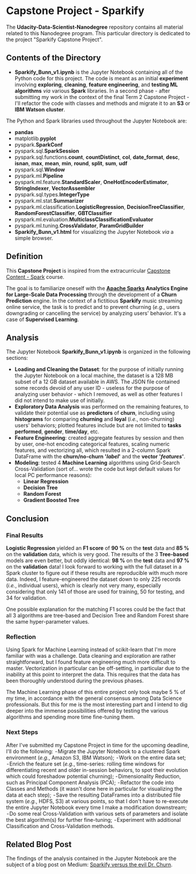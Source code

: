 # Capstone Project - Sparkify #
The **Udacity-Data-Scientist-Nanodegree** repository contains all material related to this Nanodegree program. This particular directory is dedicated to the project "Sparkify Capstone Project".

## Contents of the Directory ##
 - **Sparkify_Bunn_v1.ipynb** is the Jupyter Notebook containing all of the Python code for this project. The code is meant as an initial **experiment** involving **exploring**, **cleaning**, **feature engineering**, and **testing ML algorithms** *via* various **Spark** libraries. In a second phase - after submitting my work in the context of the final Term 2 Capstone Project - I'll refactor the code with classes and methods and migrate it to an **S3** or **IBM Watson** **cluster**.

The Python and Spark libraries used throughout the Jupyter Notebook are:
   - **pandas**
   - matplotlib.**pyplot**
   - pyspark.**SparkConf**
   - pyspark.sql.**SparkSession**
   - pyspark.sql.functions.**count**, **countDistinct**, **col**, **date_format**, **desc**, **isnan**, **max**, **mean**, **min**, **round**, **split**, **sum**, **udf**
   - pyspark.sql.**Window**
   - pyspark.ml.**Pipeline**
   - pyspark.ml.feature.**StandardScaler**, **OneHotEncoderEstimator**, **StringIndexer**, **VectorAssembler**
   - pyspark.sql.types.**IntegerType**
   - pyspark.ml.stat.**Summarizer**
   - pyspark.ml.classification.**LogisticRegression**, **DecisionTreeClassifier**, **RandomForestClassifier**, **GBTClassifier**
   - pyspark.ml.evaluation.**MulticlassClassificationEvaluator**
   - pyspark.ml.tuning.**CrossValidator**, **ParamGridBuilder**
 - **Sparkify_Bunn_v1.html** for visualizing the Jupyter Notebook *via* a simple browser.

## Definition ##
This **Capstone Project** is inspired from the extracurricular [Capstone Content - Spark](https://classroom.udacity.com/nanodegrees/nd025/parts/3e1c3447-39e1-476e-a5f3-8822fa52f9a3) course.

The goal is to familiarize oneself with the **[Apache Sparks](https://spark.apache.org/) Analytics Engine for Large-Scale Data Processing** through the development of a **Churn Prediction** engine. In the context of a fictitious **Sparkify** music streaming online service, the task is to predict and to prevent churning (*e.g.*, users downgrading or cancelling the service) by analyzing users' behavior. It's a case of **Supervised Learning**.

## Analysis ##
The Jupyter Notebook **Sparkify_Bunn_v1.ipynb** is organized in the following sections:
- **Loading and Cleaning the Dataset**: for the purpose of initially running the Jupyter Notebook on a local machine, the dataset is a 128 MB subset of a 12 GB dataset available in AWS. The JSON file contained some records devoid of any user ID - useless for the purpose of analyzing user behavior - which I removed, as well as other features I did not intend to make use of initially.
- **Exploratory Data Analysis** was performed on the remaining features, to validate their potential use as **predictors** of **churn**, including using **histograms** for comparing **churning** and **loyal** (*i.e.*, non-churning) users' behaviors; plotted features include but are not limited to **tasks performed**, **gender**, **time/day**, etc.
- **Feature Engineering**: created aggregate features by session and then by user, one-hot encoding categorical features, scaling numeric features, and vectorizing all, which resulted in a 2-column Spark DataFrame with the **churn/no-churn** **'*label*'** and the **vector** **'*features*'**.
- **Modeling**: tested 4 **Machine Learning** algorithms using Grid-Search Cross-Validation (sort of... wrote the code but kept default values for local PC performance reasons):
    - **Linear Regression**
    - **Decision Tree**
    - **Random Forest**
    - **Gradient Boosted Tree**

## Conclusion ##
### Final Results ###
**Logistic Regression** yielded an **F1 score** of **90 %** on the **test** data and **85 %** on the **validation** data, which is very good. The results of the 3 **Tree-based** models are even better, but oddly identical: **98 %** on the **test** data and **97 %** on the **validation** data! I look forward to working with the full dataset in a Spark cluster to figure out if these results are reproducible with much more data. Indeed, I feature-engineered the dataset down to only 225 records (*i.e.*, individual users), which is clearly not very many, especially considering that only 141 of those are used for training, 50 for testing, and 34 for validation.

One possible explanation for the matching F1 scores could be the fact that all 3 algorithms are tree-based and Decision Tree and Random Forest share the same hyper-parameter values.
### Reflection ###
Using Spark for Machine Learning instead of scikit-learn that I'm more familiar with was a challenge. Data cleaning and exploration are rather straightforward, but I found feature engineering much more difficult to master. Vectorization in particular can be off-setting, in particular due to the inability at this point to interpret the data. This requires that the data has been thoroughly understood during the previous phases.

The Machine Learning phase of this entire project only took maybe 5 % of my time, in accordance with the general consensus among Data Science professionals. But this for me is the most interesting part and I intend to dig deeper into the immense possibilities offered by testing the various algorithms and spending more time fine-tuning them.
### Next Steps ###
After I've submitted my Capstone Project in time for the upcoming deadline, I'll do the following:
 - Migrate the Jupyter Notebook to a clustered Spark environment (*e.g.*, Amazon S3, IBM Watson);
 - Work on the entire data set;
 - Enrich the feature set (*e.g.*, time-series: rolling time windows for differentiating recent and older in-session behaviors, to spot their evolution which could foreshadow potential churning);
 - Dimensionality Reduction, such as Principal Component Analysis (PCA);
 - Refactor the code into Classes and Methods (it wasn't done here in particular for visualizing the data at each step);
 - Save the resulting DataFrames into a distributed file system (*e.g.*, HDFS, S3) at various points, so that I don't have to re-execute the entire Jupyter Notebook every time I make a modification downstream;
 - Do some real Cross-Validation with various sets of parameters and isolate the best algorithm(s) for further fine-tuning;
 - Experiment with additional Classification and Cross-Validation methods.

## Related Blog Post ##
The findings of the analysis contained in the Jupyter Notebook are the subject of a blog post on Medium: [Sparkify versus the evil Dr. Churn](https://medium.com/@gers32/sparkify-versus-the-evil-dr-churn-8e1442e3a722).
